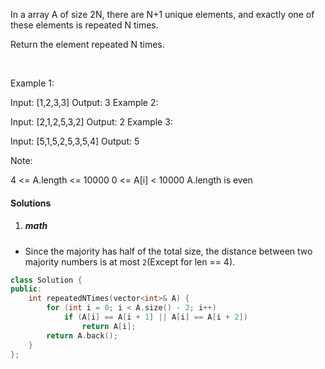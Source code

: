In a array A of size 2N, there are N+1 unique elements, and exactly one of these elements is repeated N times.

Return the element repeated N times.

 

Example 1:

Input: [1,2,3,3]
Output: 3
Example 2:

Input: [2,1,2,5,3,2]
Output: 2
Example 3:

Input: [5,1,5,2,5,3,5,4]
Output: 5
 

Note:

4 <= A.length <= 10000
0 <= A[i] < 10000
A.length is even

#### Solutions

1. ##### math

- Since the majority has half of the total size, the distance between two majority numbers is at most `2`(Except for len == 4).

```cpp
class Solution {
public:
    int repeatedNTimes(vector<int>& A) {
        for (int i = 0; i < A.size() - 2; i++)
            if (A[i] == A[i + 1] || A[i] == A[i + 2])
                return A[i];
        return A.back();
    }
};
```